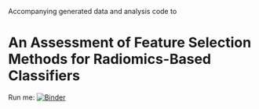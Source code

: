 Accompanying generated data and analysis code to

# An Assessment of Feature Selection Methods for Radiomics-Based Classifiers

Run me: [![Binder](https://mybinder.org/badge_logo.svg)](https://mybinder.org/v2/gh/bgalvao/radiomic-feature-selection/analysis?filepath=data_analysis.ipynb)
